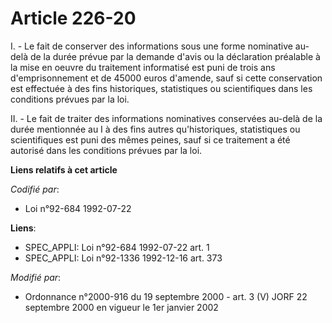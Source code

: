 # Article 226-20

I. - Le fait de conserver des informations sous une forme nominative au-delà de la durée prévue par la demande d'avis ou la
déclaration préalable à la mise en oeuvre du traitement informatisé est puni de trois ans d'emprisonnement et de 45000 euros
d'amende, sauf si cette conservation est effectuée à des fins historiques, statistiques ou scientifiques dans les conditions
prévues par la loi.

II. - Le fait de traiter des informations nominatives conservées au-delà de la durée mentionnée au I à des fins autres
qu'historiques, statistiques ou scientifiques est puni des mêmes peines, sauf si ce traitement a été autorisé dans les
conditions prévues par la loi.

**Liens relatifs à cet article**

_Codifié par_:

  - Loi n°92-684 1992-07-22

**Liens**:

  - SPEC_APPLI: Loi n°92-684 1992-07-22 art. 1
  - SPEC_APPLI: Loi n°92-1336 1992-12-16 art. 373

_Modifié par_:

  - Ordonnance n°2000-916 du 19 septembre 2000 - art. 3 (V) JORF 22 septembre 2000 en vigueur le 1er janvier 2002
